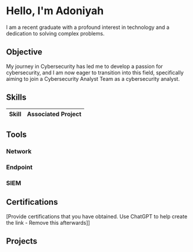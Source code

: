 # Hello, I'm Adoniyah

I am a recent graduate with a profound interest in technology and a dedication to solving complex problems.

## Objective

My journey in Cybersecurity has led me to develop a passion for cybersecurity, and I am now eager to transition into this field, specifically aiming to join a Cybersecurity Analyst Team as a cybersecurity analyst.

## Skills


| Skill                                         | Associated Project         |
|-----------------------------------------------|----------------------------|


## Tools


### Network


### Endpoint


### SIEM



## Certifications
[Provide certifications that you have obtained. Use ChatGPT to help create the link - Remove this afterwards]]



## Projects
